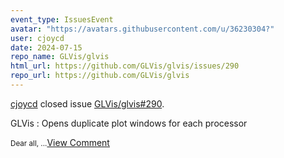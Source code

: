 ```yaml
---
event_type: IssuesEvent
avatar: "https://avatars.githubusercontent.com/u/36230304?"
user: cjoycd
date: 2024-07-15
repo_name: GLVis/glvis
html_url: https://github.com/GLVis/glvis/issues/290
repo_url: https://github.com/GLVis/glvis
---
```


<a href='https://github.com/cjoycd' target='_blank'>cjoycd</a> closed issue <a href='https://github.com/GLVis/glvis/issues/290' target='_blank'>GLVis/glvis#290</a>.

<p>GLVis : Opens duplicate plot windows for each processor</p><small>Dear all,...</small><a href='https://github.com/GLVis/glvis/issues/290' target='_blank'>View Comment</a>